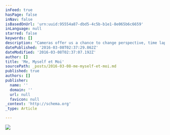 ```yaml
---
inFeed: true
hasPage: false
inNav: false
isBasedOnUrl: 'urn:uuid:95554a87-dbd5-4c5b-b1e1-8e065b6c6659'
inLanguage: null
starred: false
keywords: []
description: "Cameras offer us a chance to change perspective, time lapse or even color range. I believe photography is about capturing what the eye wouldn't normally see. I grew up in France and am now living in Texas. In between, mostly with work, I was given the opportunity to visit over 40 countries on all continent, and that gave me plenty of opportunities to see and learn new things, and to get even more curious. This website is here to share with you, not what I see, but what my cameras can see, and hopefully let you enjoy some new sceneries..."
datePublished: '2016-03-08T02:37:29.862Z'
dateModified: '2016-03-08T02:37:07.192Z'
author: []
title: 'Me, Myself et Moi'
sourcePath: _posts/2016-03-08-me-myself-et-moi.md
published: true
authors: []
publisher:
  name: ''
  domain: ''
  url: null
  favicon: null
_context: 'http://schema.org'
_type: Article

---
```

![](https://s3-us-west-2.amazonaws.com/the-grid-img/p/a87e5332e9512cbd7d77dbbbf5925dbba0d278f7.png)